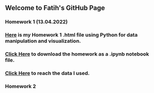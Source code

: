 ## Welcome to Fatih's GitHub Page

### Homework 1 (13.04.2022)
###    [Here](spring22-FatihMehmetYilmaz\Files\Homework1\Homework1.html) is my Homework 1 .html file using Python for data manipulation and visualization.
###    [Click Here](spring22-FatihMehmetYilmaz\Files\Homework1\Homework1.html.ipynb) to download the homework as a .ipynb notebook file.
###    [Click Here](spring22-FatihMehmetYilmaz\Files\Homework1) to reach the data I used.
    
### Homework 2

